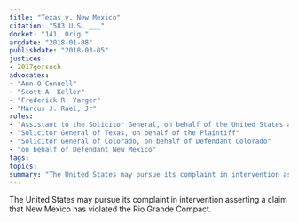 ```yaml
---
title: "Texas v. New Mexico"
citation: "583 U.S. ___"
docket: "141, Orig."
argdate: "2018-01-08"
publishdate: "2018-03-05"
justices:
- 2017gorsuch
advocates:
- "Ann O’Connell"
- "Scott A. Keller"
- "Frederick R. Yarger"
- "Marcus J. Rael, Jr"
roles:
- "Assistant to the Solicitor General, on behalf of the United States as Intervenor"
- "Solicitor General of Texas, on behalf of the Plaintiff"
- "Solicitor General of Colorado, on behalf of Defendant Colorado"
- "on behalf of Defendant New Mexico"
tags:
topics:
summary: "The United States may pursue its complaint in intervention asserting a claim that New Mexico has violated the Rio Grande Compact."
---
```

The United States may pursue its complaint in intervention asserting a claim that New Mexico has violated the Rio Grande Compact.

